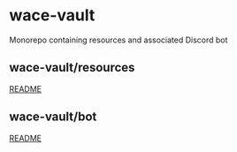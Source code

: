 # wace-vault
Monorepo containing resources and associated Discord bot

## wace-vault/resources
[README](https://github.com/wace-vault/collection/tree/main/resources#wace-vaultresources)

## wace-vault/bot
[README](https://github.com/wace-vault/collection/tree/main/bot#wace-vaultbot)

